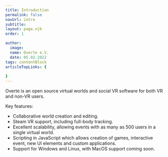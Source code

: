 ```yaml
---
title: Introduction
permalink: false
navUrl: intro
subtitle: 
layout: page.njk
order: 1

author:
  image: 
  name: Overte e.V.
  date: 05.02.2022
tags: contentBlock
articleTopLinks: {
  
}
---
```


Overte is an open source virtual worlds and social VR software for both VR and non-VR users.

Key features:

* Collaborative world creation and editing.
* Steam VR support, including full-body tracking.
* Excellent scalability, allowing events with as many as 500 users in a single virtual world.
* Scripting in JavaScript which allows creation of games, interactive event, new UI elements and custom applications.
* Support for Windows and Linux, with MacOS support coming soon.
